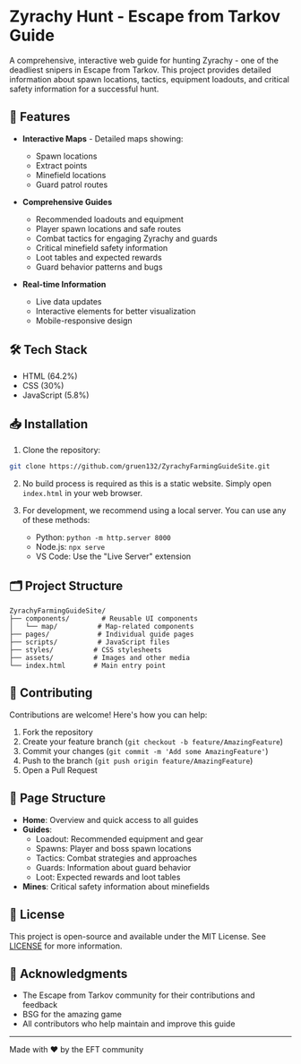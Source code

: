 # Zyrachy Hunt - Escape from Tarkov Guide

A comprehensive, interactive web guide for hunting Zyrachy - one of the deadliest snipers in Escape from Tarkov. This project provides detailed information about spawn locations, tactics, equipment loadouts, and critical safety information for a successful hunt.

## 🎯 Features

- **Interactive Maps** - Detailed maps showing:
  - Spawn locations
  - Extract points
  - Minefield locations
  - Guard patrol routes

- **Comprehensive Guides**
  - Recommended loadouts and equipment
  - Player spawn locations and safe routes
  - Combat tactics for engaging Zyrachy and guards
  - Critical minefield safety information
  - Loot tables and expected rewards
  - Guard behavior patterns and bugs

- **Real-time Information**
  - Live data updates
  - Interactive elements for better visualization
  - Mobile-responsive design

## 🛠️ Tech Stack

- HTML (64.2%)
- CSS (30%)
- JavaScript (5.8%)

## 📥 Installation

1. Clone the repository:
```bash
git clone https://github.com/gruen132/ZyrachyFarmingGuideSite.git
```

2. No build process is required as this is a static website. Simply open `index.html` in your web browser.

3. For development, we recommend using a local server. You can use any of these methods:
   - Python: `python -m http.server 8000`
   - Node.js: `npx serve`
   - VS Code: Use the "Live Server" extension

## 🗂️ Project Structure

```
ZyrachyFarmingGuideSite/
├── components/        # Reusable UI components
│   └── map/          # Map-related components
├── pages/            # Individual guide pages
├── scripts/          # JavaScript files
├── styles/          # CSS stylesheets
├── assets/          # Images and other media
└── index.html       # Main entry point
```

## 🤝 Contributing

Contributions are welcome! Here's how you can help:

1. Fork the repository
2. Create your feature branch (`git checkout -b feature/AmazingFeature`)
3. Commit your changes (`git commit -m 'Add some AmazingFeature'`)
4. Push to the branch (`git push origin feature/AmazingFeature`)
5. Open a Pull Request

## 📝 Page Structure

- **Home**: Overview and quick access to all guides
- **Guides**:
  - Loadout: Recommended equipment and gear
  - Spawns: Player and boss spawn locations
  - Tactics: Combat strategies and approaches
  - Guards: Information about guard behavior
  - Loot: Expected rewards and loot tables
- **Mines**: Critical safety information about minefields

## 📜 License

This project is open-source and available under the MIT License. See [LICENSE](LICENSE) for more information.

## 🙏 Acknowledgments

- The Escape from Tarkov community for their contributions and feedback
- BSG for the amazing game
- All contributors who help maintain and improve this guide

---

Made with ❤️ by the EFT community
